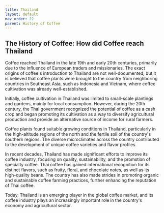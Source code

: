 ```yaml
---
title: Thailand
layout: default
nav_order: 22
parent: History of Coffee
---
```


## The History of Coffee: How did Coffee reach Thailand
Coffee reached Thailand in the late 19th and early 20th centuries, primarily due to the influence of European traders and missionaries. The exact origins of coffee's introduction to Thailand are not well-documented, but it is believed that coffee plants were brought to the country from neighboring countries in Southeast Asia, such as Indonesia and Vietnam, where coffee cultivation was already well-established.

Initially, coffee cultivation in Thailand was limited to small-scale plantings and gardens, mainly for local consumption. However, during the 20th century, the Thai government recognized the potential of coffee as a cash crop and began promoting its cultivation as a way to diversify agricultural production and provide an alternative source of income for rural farmers.

Coffee plants found suitable growing conditions in Thailand, particularly in the high-altitude regions of the north and the fertile soil of the country's southern regions. The diverse microclimates across the country contributed to the development of unique coffee varieties and flavor profiles.

In recent decades, Thailand has made significant efforts to improve its coffee industry, focusing on quality, sustainability, and the promotion of specialty coffee. Thai coffee has gained international recognition for its distinct flavors, such as fruity, floral, and chocolate notes, as well as its high-quality beans. The country has also made strides in promoting organic and sustainable coffee farming practices, further enhancing the reputation of Thai coffee.

Today, Thailand is an emerging player in the global coffee market, and its coffee industry plays an increasingly important role in the country's economy and agricultural sector.

